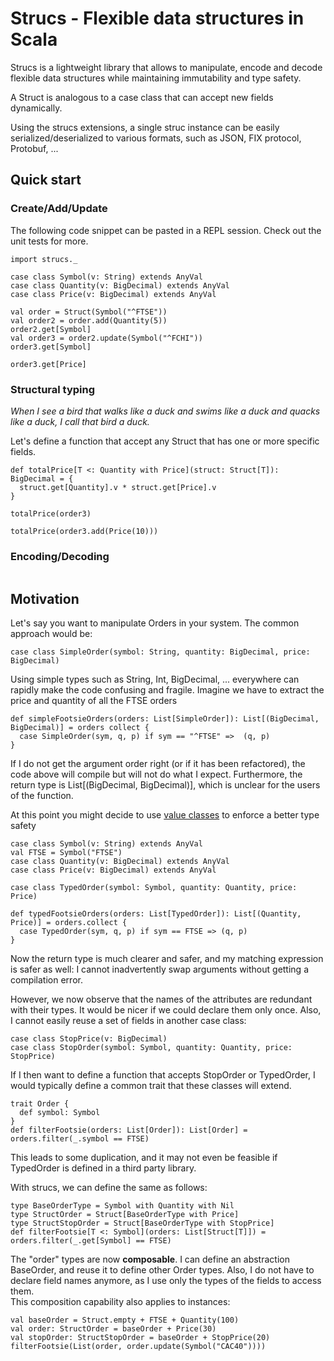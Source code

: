 # Strucs - Flexible data structures in Scala

Strucs is a lightweight library that allows to manipulate, encode and decode flexible data structures while maintaining immutability and type safety.

A Struct is analogous to a case class that can accept new fields dynamically.

Using the strucs extensions, a single struc instance can be easily serialized/deserialized to various formats, such as JSON, FIX protocol, Protobuf, ...
  
## Quick start

### Create/Add/Update
The following code snippet can be pasted in a REPL session.
Check out the unit tests for more.

```tut:silent
import strucs._

case class Symbol(v: String) extends AnyVal
case class Quantity(v: BigDecimal) extends AnyVal
case class Price(v: BigDecimal) extends AnyVal
```
```tut
val order = Struct(Symbol("^FTSE"))
val order2 = order.add(Quantity(5))
order2.get[Symbol]
val order3 = order2.update(Symbol("^FCHI"))
order3.get[Symbol]
```
```tut:fail
order3.get[Price]
```

### Structural typing
*When I see a bird that walks like a duck and swims like a duck and quacks like a duck, I call that bird a duck.*

Let's define a function that accept any Struct that has one or more specific fields.
```tut
def totalPrice[T <: Quantity with Price](struct: Struct[T]): BigDecimal = {
  struct.get[Quantity].v * struct.get[Price].v
}
```
```tut:fail
totalPrice(order3)
```
```tut
totalPrice(order3.add(Price(10)))
```



### Encoding/Decoding
```tut

```

## Motivation
Let's say you want to manipulate Orders in your system.
The common approach would be: 
```tut
case class SimpleOrder(symbol: String, quantity: BigDecimal, price: BigDecimal)
```
Using simple types such as String, Int, BigDecimal, ... everywhere can rapidly make the code confusing and fragile.
Imagine we have to extract the price and quantity of all the FTSE orders 
```tut
def simpleFootsieOrders(orders: List[SimpleOrder]): List[(BigDecimal, BigDecimal)] = orders collect {
  case SimpleOrder(sym, q, p) if sym == "^FTSE" =>  (q, p)
}
```
If I do not get the argument order right (or if it has been refactored), the code above will compile but will not do what I expect.
Furthermore, the return type is List[(BigDecimal, BigDecimal)], which is unclear for the users of the function. 


At this point you might decide to use [value classes](http://docs.scala-lang.org/overviews/core/value-classes.html) to enforce a better type safety
```tut:silent
case class Symbol(v: String) extends AnyVal
val FTSE = Symbol("FTSE")
case class Quantity(v: BigDecimal) extends AnyVal
case class Price(v: BigDecimal) extends AnyVal

case class TypedOrder(symbol: Symbol, quantity: Quantity, price: Price)
```
```tut
def typedFootsieOrders(orders: List[TypedOrder]): List[(Quantity, Price)] = orders.collect {
  case TypedOrder(sym, q, p) if sym == FTSE => (q, p)
}
```
Now the return type is much clearer and safer, and my matching expression is safer as well: 
I cannot inadvertently swap arguments without getting a compilation error.

However, we now observe that the names of the attributes are redundant with their types. 
It would be nicer if we could declare them only once.
Also, I cannot easily reuse a set of fields in another case class:
```tut
case class StopPrice(v: BigDecimal)
case class StopOrder(symbol: Symbol, quantity: Quantity, price: StopPrice)
```
If I then want to define a function that accepts StopOrder or TypedOrder, I would typically define a common trait that these classes will extend.
```tut
trait Order {
  def symbol: Symbol 
}
def filterFootsie(orders: List[Order]): List[Order] = orders.filter(_.symbol == FTSE)
```
This leads to some duplication, and it may not even be feasible if TypedOrder is defined in a third party library.
 
With strucs, we can define the same as follows:
```tut
type BaseOrderType = Symbol with Quantity with Nil
type StructOrder = Struct[BaseOrderType with Price]
type StructStopOrder = Struct[BaseOrderType with StopPrice]
def filterFootsie[T <: Symbol](orders: List[Struct[T]]) = orders.filter(_.get[Symbol] == FTSE)
```
The "order" types are now **composable**. I can define an abstraction BaseOrder, and reuse it to define other Order types. 
Also, I do not have to declare field names anymore, as I use only the types of the fields to access them.  
This composition capability also applies to instances:

```tut
val baseOrder = Struct.empty + FTSE + Quantity(100)
val order: StructOrder = baseOrder + Price(30)
val stopOrder: StructStopOrder = baseOrder + StopPrice(20)
filterFootsie(List(order, order.update(Symbol("CAC40"))))

```  

